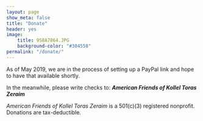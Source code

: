```yaml
---
layout: page
show_meta: false
title: "Donate"
header: yes
image:
    title: 9S8A7864.JPG
    background-color: "#304558"
permalink: "/donate/"
---
```

As of May 2019, we are in the process of setting up a PayPal link and hope to have that available shortly.

In the meanwhile, please write checks to:  _**American Friends of Kollel Toras Zeraim**_

*American Friends of Kollel Toras Zeraim* is a 501(c)(3) registered nonprofit.   Donations are tax-deductible.
